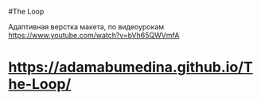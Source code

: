 #The Loop

Адаптивная верстка макета, по видеоурокам https://www.youtube.com/watch?v=bVh65QWVmfA

# https://adamabumedina.github.io/The-Loop/
